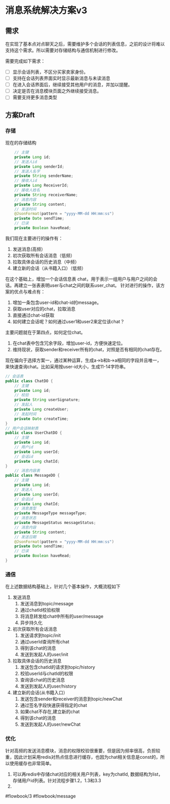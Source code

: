 # 消息系统解决方案v3
## 需求
在实现了基本点对点聊天之后，需要维护多个会话的列表信息，之前的设计将难以支持这个需求。所以需要对存储结构与通信机制进行修改。

需要完成如下需求：
- [ ] 显示会话列表，不区分买家卖家身份。
- [ ] 支持在会话列表界面实时显示最新消息与未读消息
- [ ] 在进入会话界面后，继续接受其他用户的消息，并加以提醒。
- [ ] 决定是否在消息模块页面之外继续接受消息。
- [ ] 需要支持更多消息类型

## 方案Draft
### 存储
现在的存储结构
```java
    // 主键
    private Long id;
    // 发送人id
    private Long senderId;
    // 发送人名字
    private String senderName;
    // 接收人id
    private Long ReceiverId;
    // 接收人姓名
    private String receiverName;
    // 消息内容
    private String content;
    // 发送时间
    @JsonFormat(pattern = "yyyy-MM-dd HH:mm:ss")
    private Date sendTime;
    // 已读
    private Boolean haveRead;
```

我们现在主要进行的操作有：
1. 发送消息(高频）
2.  初次获取所有会话消息（低频）
3. 拉取具体会话的历史消息（中频）
4. 建立新的会话（从书籍入口）（低频）

在这个基础上，增加一个会话信息表 chat，用于表示一组用户与用户之间的会话。再建立一张表表明user与chat之间的联系user_chat。
针对进行的操作，该方案的优点与难点有：
1. 增加一条包含user-id和chat-id的message。
2. 获取user对应的chat，拉取消息
3. 直接通过chat-id获取
4. 如何建立会话呢？如何通过user1和user2来定位该chat？

主要问题就在于第四点，如何定位chat。
1. 在chat表中包含冗余字段，增加user-id，方便快速定位。
2. 维持现状，获取sender和receiver所有的chat，对照是否有相同的chat存在。

现在偏向于选择方案一，通过某种运算，生成a->b和b->a相同的字段并且唯一，来快速查询chat。比如采用按user-id大小，生成11-14字符串。

```java
// 会话表
public class ChatDO {
    // 主键
    private Long id;
    // 校验
    private String userSignature;
    // 发起人
    private Long createUser;
    // 发起时间
    private Date createTime;
}
// 用户会话映射表
public class UserChatDO {
    // 主键
    private Long id;
    // 用户id
    private Long userId;
    // 会话id
    private Long chatId;
}
	// 消息内容表
public class MessageDO {
    // 主键
    private Long id;
    // 发送人
    private Long userId;
    // 会话id
    private Long chatId;
    // 消息类型
    private MessageType messageType;
    // 消息状态
    private MessageStatus messageStatus;
    // 消息内容
    private String content;
    // 发送日期
    @JsonFormat(pattern = "yyyy-MM-dd HH:mm:ss")
    private Date sendTime;
    // 已读
    private Boolean haveRead;
}
```

### 通信

在上述数据结构基础上，针对几个基本操作，大概流程如下

1. 发送消息
	1. 发送消息到topic/message
	2. 通过chatId校验权限
	3. 将消息转发给chat中所有的user/message
	4. 异步持久化
2. 初次获取所有会话消息
	1. 发送请求到topic/init
	2. 通过userId查询所有chat
	3. 得到该chat的消息
	4. 发送到发起人的user/init
3. 拉取具体会话的历史消息
	1. 发送包含chatId的请求到topic/history
	2. 校验userId与chatId的权限
	3. 查询该chat的历史消息
	4. 发送到发起人的user/history
4. 建立新的会话(从书籍入口）
	1. 发送包含sender和receiver的消息到topic/newChat
	2. 通过签名字段快速获得指定的chat
	3. 如果chat不存在,建立新的chat
	4. 得到该chat的消息
	5. 发送到发起人的user/newChat

### 优化

针对高频的发送消息模块，消息的权限校验很重要，但是因为频率很高，负担较重，因此计划采用redis对热点信息进行缓存，也因为chat相关信息是const的，所以使用缓存也非常简单。
1. 可以再redis中存储chat对应的相关用户列表，key为chatId, 数据结构为list，存储用户id列表。针对流程步骤1.2，1.3和3.3
2. 



#flowbook/3 #flowbook/message